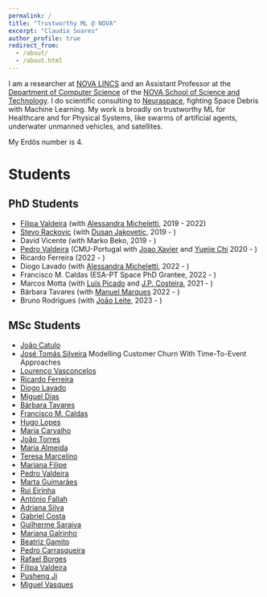 ```yaml
---
permalink: /
title: "Trustworthy ML @ NOVA"
excerpt: "Claudia Soares"
author_profile: true
redirect_from: 
  - /about/
  - /about.html
---
```



I am a researcher at [NOVA LINCS](https://nova-lincs.di.fct.unl.pt/) and an Assistant Professor at the [Department of Computer Science](https://www.di.fct.unl.pt/en) of the [NOVA School of Science and Technology](https://www.fct.unl.pt/en). I do scientific consulting to [Neuraspace](https://www.neuraspace.com/), fighting Space Debris with Machine Learning. My work is broadly on trustworthy ML for Healthcare and for Physical Systems, like swarms of artificial agents, underwater unmanned vehicles, and satellites. 

My Erdös number is 4.



Students
======


PhD Students
------
* [Filipa Valdeira](https://filva.github.io/) (with [Alessandra Micheletti](http://www.mat.unimi.it/users/michel/), 2019 - 2022)
* [Stevo Rackovic](https://stevorackovic.github.io/) (with [Dusan Jakovetic](https://people.dmi.uns.ac.rs/~dusan.jakovetic/), 2019 - )
* David Vicente (with Marko Beko, 2019 - )
* [Pedro Valdeira](https://www.cmuportugal.org/students/pedro-valdeira/) (CMU-Portugal with [Joao Xavier](http://users.isr.tecnico.ulisboa.pt/~jxavier/) and  [Yuejie Chi](https://users.ece.cmu.edu/~yuejiec/) 2020 - )
* Ricardo Ferreira (2022 - )
* Diogo Lavado (with [Alessandra Micheletti](http://www.mat.unimi.it/users/michel/), 2022 - )
* Francisco M. Caldas (ESA-PT Space PhD Grantee, 2022 - )
* Marcos Motta (with [Luís Picado](https://fenix.tecnico.ulisboa.pt/homepage/ist25123) and [J.P. Costeira](http://users.isr.ist.utl.pt/~jpc/), 2021 - )
* Bárbara Tavares (with [Manuel Marques](http://users.isr.ist.utl.pt/~manuel/) 2022 - )
* Bruno Rodrigues (with [João Leite](https://userweb.fct.unl.pt//~jleite/), 2023 - )


MSc Students
------
* [João Catulo](.)
* [José Tomás Silveira](Claudia.ASoares.github.io/files/Silveira_2022.pdf) Modelling Customer Churn With Time-To-Event Approaches
* [Lourenço Vasconcelos](Claudia.ASoares.github.io/files/Vasconcelos_2022.pdf)
* [Ricardo Ferreira](https://www.notion.so/Ricardo-Ferreira-413caeab913a4ef58e9cf6cea02847bb)
* [Diogo Lavado](Claudia.ASoares.github.io/files/Lavado_2022.pdf)
* [Miguel Dias](https://www.notion.so/Miguel-Dias-7d893e74f14c4992967ba2066153d16c)
* [Bárbara Tavares](https://www.notion.so/B-rbara-Tavares-c787e1d1f4a44a88829400bd52839b25)
* [Francisco M. Caldas](https://www.notion.so/Francisco-M-Caldas-fff3ebdf117c460981fd8e9c77e36910)
* [Hugo Lopes](https://www.notion.so/Hugo-Lopes-3d6593b0579e480f864fe7417109ff87)
* [Maria Carvalho](https://www.notion.so/Maria-Carvalho-dc8ab9c5d7cf4190b96b26ecc9a18d89)
* [João Torres](https://www.notion.so/Jo-o-Torres-904cf7c314ed46d880e594a58cda47f3)
* [Maria Almeida](https://www.notion.so/Maria-Almeida-0c3a4ed24b0749909f44f7afb746d291)
* [Teresa Marcelino](https://www.notion.so/Teresa-Marcelino-f568e919848e4669badb493fb15dbf96)
* [Mariana Filipe](https://www.notion.so/Mariana-Filipe-a176bfce72bf465d8eabb43b74ced9ef)
* [Pedro Valdeira](https://www.notion.so/Pedro-Valdeira-fc31435f9d70471cb98730a64d8fcfb7)
* [Marta Guimarães](https://www.notion.so/Marta-Guimar-es-01822a7e48be445286f21d3373e6eb47)
* [Rui Eirinha](https://www.notion.so/Rui-Eirinha-e3346336f0e047f8aa89a3dba5226915)
* [António Fallah](https://www.notion.so/Ant-nio-Fallah-601b533a366b4544ad74a909a5c74eee)
* [Adriana Silva](https://www.notion.so/Adriana-Silva-92e745c7ae734b3dbeb05febddd9b391)
* [Gabriel Costa](https://www.notion.so/Gabriel-Costa-e90a0c4044b84ec4ba35ad2fa310722d)
* [Guilherme Saraiva](https://www.notion.so/Guilherme-Saraiva-e4a61984fe014a5196179b5cfbeacd56)
* [Mariana Galrinho](https://www.notion.so/Mariana-Galrinho-fbc7eceb092441588cf001858d6bd4d6)
* [Beatriz Gamito](https://www.notion.so/Beatriz-Gamito-fc3973e2339c439fb493599de8e3760d)
* [Pedro Carrasqueira](https://www.notion.so/Pedro-Carrasqueira-52c7b64811b34cccad0d92ef03d7030c)
* [Rafael Borges](https://www.notion.so/Rafael-Borges-f4abe6e5c538406098f0ab2d300ce335)
* [Filipa Valdeira](https://www.notion.so/Filipa-Valdeira-a7a9b60560f641f58fbdb81fa1c3db9e)
* [Pusheng Ji](https://www.notion.so/Pusheng-Ji-15869ee587b5494394d0671abfbe8d77)
* [Miguel Vasques](https://www.notion.so/Miguel-Vasques-6986ffe071764343833600f79d1d44ff)
